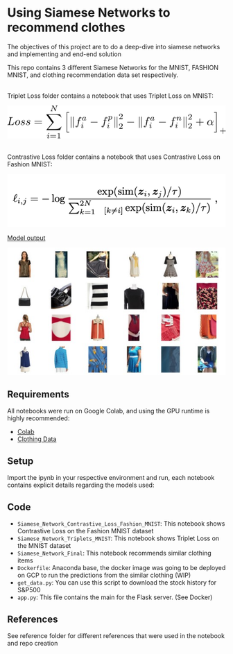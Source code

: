 # Using Siamese Networks to recommend clothes
The objectives of this project are to do a deep-dive into siamese networks and implementing and end-end solution


This repo contains 3 different Siamese Networks for the MNIST, FASHION MNIST, and clothing recommendation data set respectively.

<br>
Triplet Loss folder contains a notebook that uses Triplet Loss on MNIST:


![Alt text](./static/img/tripletloss.png?raw=true "Title")

<br>
Contrastive Loss folder contains a notebook that uses Contrastive Loss on Fashion MNIST:

![Alt text](./static/img/contrastive_loss.png?raw=true "Title")


<u> Model output </u>

![Alt text](./static/img/Modeloutput.jpg?raw=true "Title")





## Requirements
All notebooks were run on Google Colab, and using the GPU runtime is highly recommended:
- [Colab](https://colab.research.google.com/notebooks/intro.ipynb?utm_source=scs-index)
- [Clothing Data](https://console.cloud.google.com/storage/browser/fynd-open-source/research/MILDNet)

## Setup
Import the ipynb in your respective environment and run, each notebook contains explicit details regarding the models used:

## Code
- `Siamese_Network_Contrastive_Loss_Fashion_MNIST`: This notebook shows Contrastive Loss on the Fashion MNIST dataset
- `Siamese_Network_Triplets_MNIST`:  This notebook shows Triplet Loss on the MNIST dataset
- `Siamese_Network_Final`:  This notebook recommends similar clothing items 
- `Dockerfile`: Anaconda base, the docker image was going to be deployed on GCP to run the predictions from the similar clothing (WIP)
- `get_data.py`: You can use this script to download the stock history for S&P500
- `app.py`: This file contains the main for the Flask server. (See Docker)

## References
See reference folder for different references that were used in the notebook and repo creation





 
